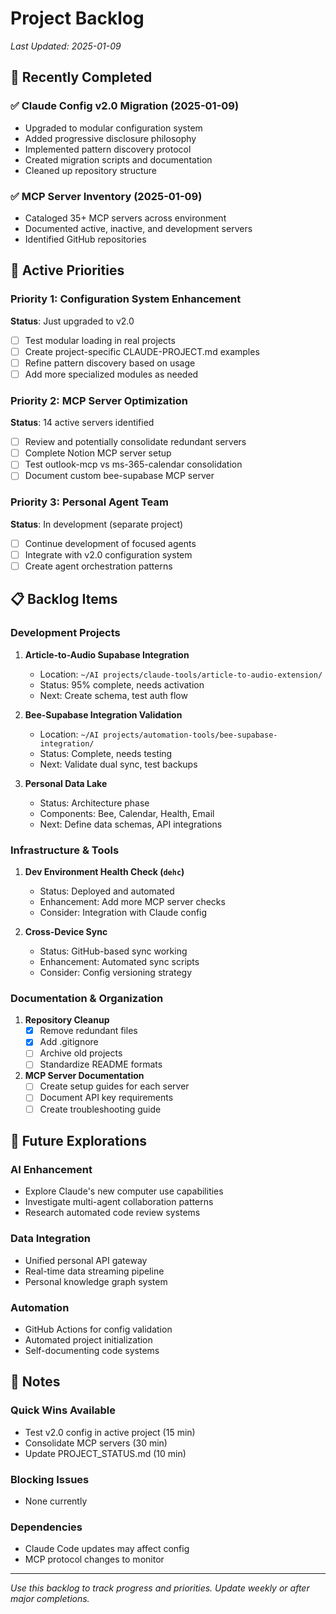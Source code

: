 # Project Backlog
*Last Updated: 2025-01-09*

## 🎉 Recently Completed

### ✅ **Claude Config v2.0 Migration** (2025-01-09)
- Upgraded to modular configuration system
- Added progressive disclosure philosophy
- Implemented pattern discovery protocol
- Created migration scripts and documentation
- Cleaned up repository structure

### ✅ **MCP Server Inventory** (2025-01-09)
- Cataloged 35+ MCP servers across environment
- Documented active, inactive, and development servers
- Identified GitHub repositories

## 🚀 Active Priorities

### Priority 1: Configuration System Enhancement
**Status**: Just upgraded to v2.0
- [ ] Test modular loading in real projects
- [ ] Create project-specific CLAUDE-PROJECT.md examples
- [ ] Refine pattern discovery based on usage
- [ ] Add more specialized modules as needed

### Priority 2: MCP Server Optimization
**Status**: 14 active servers identified
- [ ] Review and potentially consolidate redundant servers
- [ ] Complete Notion MCP server setup
- [ ] Test outlook-mcp vs ms-365-calendar consolidation
- [ ] Document custom bee-supabase MCP server

### Priority 3: Personal Agent Team
**Status**: In development (separate project)
- [ ] Continue development of focused agents
- [ ] Integrate with v2.0 configuration system
- [ ] Create agent orchestration patterns

## 📋 Backlog Items

### Development Projects
1. **Article-to-Audio Supabase Integration**
   - Location: `~/AI projects/claude-tools/article-to-audio-extension/`
   - Status: 95% complete, needs activation
   - Next: Create schema, test auth flow

2. **Bee-Supabase Integration Validation**
   - Location: `~/AI projects/automation-tools/bee-supabase-integration/`
   - Status: Complete, needs testing
   - Next: Validate dual sync, test backups

3. **Personal Data Lake**
   - Status: Architecture phase
   - Components: Bee, Calendar, Health, Email
   - Next: Define data schemas, API integrations

### Infrastructure & Tools
1. **Dev Environment Health Check (`dehc`)**
   - Status: Deployed and automated
   - Enhancement: Add more MCP server checks
   - Consider: Integration with Claude config

2. **Cross-Device Sync**
   - Status: GitHub-based sync working
   - Enhancement: Automated sync scripts
   - Consider: Config versioning strategy

### Documentation & Organization
1. **Repository Cleanup**
   - [x] Remove redundant files
   - [x] Add .gitignore
   - [ ] Archive old projects
   - [ ] Standardize README formats

2. **MCP Server Documentation**
   - [ ] Create setup guides for each server
   - [ ] Document API key requirements
   - [ ] Create troubleshooting guide

## 🔮 Future Explorations

### AI Enhancement
- Explore Claude's new computer use capabilities
- Investigate multi-agent collaboration patterns
- Research automated code review systems

### Data Integration
- Unified personal API gateway
- Real-time data streaming pipeline
- Personal knowledge graph system

### Automation
- GitHub Actions for config validation
- Automated project initialization
- Self-documenting code systems

## 📝 Notes

### Quick Wins Available
- Test v2.0 config in active project (15 min)
- Consolidate MCP servers (30 min)
- Update PROJECT_STATUS.md (10 min)

### Blocking Issues
- None currently

### Dependencies
- Claude Code updates may affect config
- MCP protocol changes to monitor

---

*Use this backlog to track progress and priorities. Update weekly or after major completions.*